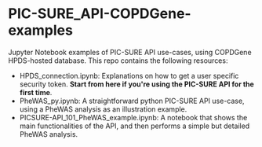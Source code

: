 # PIC-SURE_API-COPDGene-examples
Jupyter Notebook examples of PIC-SURE API use-cases, using COPDGene HPDS-hosted database. This repo contains the following resources:
- HPDS_connection.ipynb: Explanations on how to get a user specific security token. **Start from here if you're using the PIC-SURE API for the first time**.
- PheWAS_py.ipynb: A straightforward python PIC-SURE API use-case, using a PheWAS analysis as an illustration example.
- PICSURE-API_101_PheWAS_example.ipynb: A notebook that shows the main functionalities of the API, and then performs a simple but detailed PheWAS analysis.
